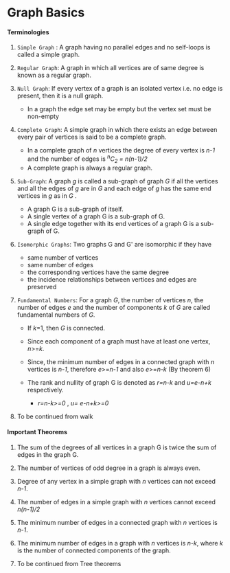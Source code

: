 # Graph Basics

#### Terminologies

1. `Simple Graph` : A graph having no parallel edges and no self-loops is called a simple graph.

1. `Regular Graph`: A graph in which all vertices are of same degree is known as a regular graph.

1. `Null Graph`: If every vertex of a graph is an isolated vertex i.e. no edge is present, then it is a null graph.
    - In a graph the edge set may be empty but the vertex set must be non-empty

1. `Complete Graph`: A simple graph in which there exists an edge between every pair of vertices is said to be a complete graph. 
    - In a complete graph of *n* vertices the degree of every vertex is *n-1* and the number of edges is *<sup>n</sup>C<sub>2</sub> = n(n-1)/2*
    - A complete graph is always a regular graph.

1. `Sub-Graph`: A graph *g* is called a sub-graph of graph *G* if all the vertices and all the edges of *g* are in *G* and each edge of *g* has the same end vertices in *g* as in *G* . 
    - A graph G is a sub-graph of itself.
    - A single vertex of a graph G is a sub-graph of G.
    - A single edge together with its end vertices of a graph G is a sub-graph of G.

1. `Isomorphic Graphs`: Two graphs G and G' are isomorphic if they have
    - same number of vertices
    - same number of edges
    - the corresponding vertices have the same degree
    - the incidence relationships between vertices and edges are preserved

1. `Fundamental Numbers`: For a graph *G*, the number of vertices *n*, the number of edges *e* and the number of components *k* of *G* are called fundamental numbers of *G*.
    - If *k*=1, then *G* is connected.
    - Since each component of a graph must have at least one vertex, *n*>=*k*.
    - Since, the minimum number of edges in a connected graph with *n* vertices is *n-1*, therefore *e*>=*n-1* and also *e*>=*n-k* (By theorem 6)

    - The rank and nullity of graph G is denoted as *r=n-k* and *u=e-n+k* respectively.
        - *r=n-k>=0* , *u= e-n+k>=0*

1. To be continued from walk
#### Important Theorems

1. The sum of the degrees of all vertices in a graph G is twice the sum of edges in the graph G.

1. The number of vertices of odd degree in a graph is always even.

1. Degree of any vertex in a simple graph with *n* vertices can not exceed *n-1*.

1. The number of edges in a simple graph with *n* vertices cannot exceed *n(n-1)/2*

1. The minimum number of edges in a connected graph with *n* vertices is *n-1*.

1. The minimum number of edges in a graph with *n* vertices is *n-k*, where *k* is the number of connected components of the graph.

1. To be continued from Tree theorems

